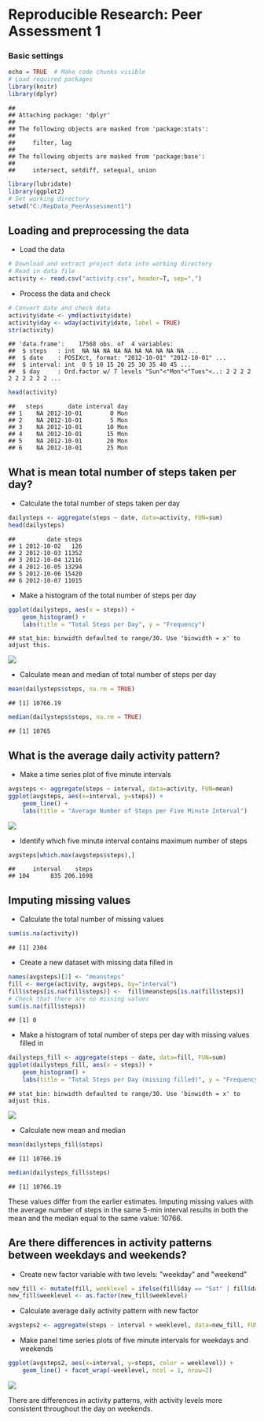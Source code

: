 # Reproducible Research: Peer Assessment 1
### Basic settings

```r
echo = TRUE  # Make code chunks visible
# Load required packages
library(knitr)
library(dplyr)
```

```
## 
## Attaching package: 'dplyr'
## 
## The following objects are masked from 'package:stats':
## 
##     filter, lag
## 
## The following objects are masked from 'package:base':
## 
##     intersect, setdiff, setequal, union
```

```r
library(lubridate)
library(ggplot2)
# Set working directory
setwd("C:/RepData_PeerAssessment1")
```
## Loading and preprocessing the data
* Load the data

```r
# Download and extract project data into working directory
# Read in data file
activity <- read.csv("activity.csv", header=T, sep=",")
```
* Process the data and check

```r
# Convert date and check data
activity$date <- ymd(activity$date)
activity$day <- wday(activity$date, label = TRUE)
str(activity)
```

```
## 'data.frame':	17568 obs. of  4 variables:
##  $ steps   : int  NA NA NA NA NA NA NA NA NA NA ...
##  $ date    : POSIXct, format: "2012-10-01" "2012-10-01" ...
##  $ interval: int  0 5 10 15 20 25 30 35 40 45 ...
##  $ day     : Ord.factor w/ 7 levels "Sun"<"Mon"<"Tues"<..: 2 2 2 2 2 2 2 2 2 2 ...
```

```r
head(activity)
```

```
##   steps       date interval day
## 1    NA 2012-10-01        0 Mon
## 2    NA 2012-10-01        5 Mon
## 3    NA 2012-10-01       10 Mon
## 4    NA 2012-10-01       15 Mon
## 5    NA 2012-10-01       20 Mon
## 6    NA 2012-10-01       25 Mon
```
## What is mean total number of steps taken per day?
* Calculate the total number of steps taken per day

```r
dailysteps <- aggregate(steps ~ date, data=activity, FUN=sum)
head(dailysteps)
```

```
##         date steps
## 1 2012-10-02   126
## 2 2012-10-03 11352
## 3 2012-10-04 12116
## 4 2012-10-05 13294
## 5 2012-10-06 15420
## 6 2012-10-07 11015
```
* Make a histogram of the total number of steps per day

```r
ggplot(dailysteps, aes(x = steps)) +
    geom_histogram() +
    labs(title = "Total Steps per Day", y = "Frequency")
```

```
## stat_bin: binwidth defaulted to range/30. Use 'binwidth = x' to adjust this.
```

![](PA1_template_files/figure-html/unnamed-chunk-5-1.png) 

* Calculate mean and median of total number of steps per day

```r
mean(dailysteps$steps, na.rm = TRUE)
```

```
## [1] 10766.19
```

```r
median(dailysteps$steps, na.rm = TRUE)
```

```
## [1] 10765
```
## What is the average daily activity pattern?
* Make a time series plot of five minute intervals

```r
avgsteps <- aggregate(steps ~ interval, data=activity, FUN=mean)
ggplot(avgsteps, aes(x=interval, y=steps)) +
    geom_line() +
    labs(title = "Average Number of Steps per Five Minute Interval")
```

![](PA1_template_files/figure-html/unnamed-chunk-7-1.png) 

* Identify which five minute interval contains maximum number of steps

```r
avgsteps[which.max(avgsteps$steps),]
```

```
##     interval    steps
## 104      835 206.1698
```
## Imputing missing values
* Calculate the total number of missing values

```r
sum(is.na(activity))
```

```
## [1] 2304
```
* Create a new dataset with missing data filled in

```r
names(avgsteps)[2] <- "meansteps"
fill <- merge(activity, avgsteps, by="interval")
fill$steps[is.na(fill$steps)] <-  fill$meansteps[is.na(fill$steps)]
# Check that there are no missing values
sum(is.na(fill$steps))
```

```
## [1] 0
```
* Make a histogram of total number of steps per day with missing values filled in

```r
dailysteps_fill <- aggregate(steps ~ date, data=fill, FUN=sum)
ggplot(dailysteps_fill, aes(x = steps)) +
    geom_histogram() +
    labs(title = "Total Steps per Day (missing filled)", y = "Frequency")
```

```
## stat_bin: binwidth defaulted to range/30. Use 'binwidth = x' to adjust this.
```

![](PA1_template_files/figure-html/unnamed-chunk-11-1.png) 

* Calculate new mean and median

```r
mean(dailysteps_fill$steps)
```

```
## [1] 10766.19
```

```r
median(dailysteps_fill$steps)
```

```
## [1] 10766.19
```
These values differ from the earlier estimates. Imputing missing values with the average number of steps in the same 5-min interval results in both the mean and the median equal to the same value: 10766.

## Are there differences in activity patterns between weekdays and weekends?
* Create new factor variable with two levels: "weekday" and "weekend"

```r
new_fill <- mutate(fill, weeklevel = ifelse(fill$day == "Sat" | fill$day == "Sun", "weekend", "weekday"))
new_fill$weeklevel <- as.factor(new_fill$weeklevel)
```
* Calculate average daily activity pattern with new factor

```r
avgsteps2 <- aggregate(steps ~ interval + weeklevel, data=new_fill, FUN=mean)
```
* Make panel time series plots of five minute intervals for weekdays and weekends

```r
ggplot(avgsteps2, aes(x=interval, y=steps, color = weeklevel)) +
    geom_line() + facet_wrap(~weeklevel, ncol = 1, nrow=2)
```

![](PA1_template_files/figure-html/unnamed-chunk-15-1.png) 

There are differences in activity patterns, with activity levels more consistent throughout the day on weekends.
